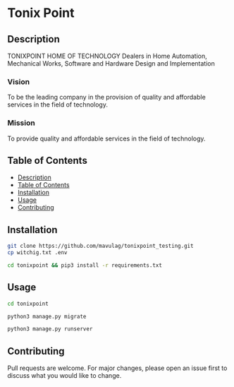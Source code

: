 # Tonix Point
## Description
TONIXPOINT HOME OF TECHNOLOGY Dealers in Home Automation, Mechanical Works, Software and Hardware Design and Implementation

### Vision
To be the leading company in the provision of quality and affordable services in the field of technology.

### Mission
To provide quality and affordable services in the field of technology.

## Table of Contents
- [Description](#description)
- [Table of Contents](#table-of-contents)
- [Installation](#installation)
- [Usage](#usage)
- [Contributing](#contributing)

## Installation
```bash
git clone https://github.com/mavulag/tonixpoint_testing.git
cp witchig.txt .env

cd tonixpoint && pip3 install -r requirements.txt

```
## Usage
```bash
cd tonixpoint

python3 manage.py migrate

python3 manage.py runserver
```
## Contributing
Pull requests are welcome. For major changes, please open an issue first to discuss what you would like to change.
